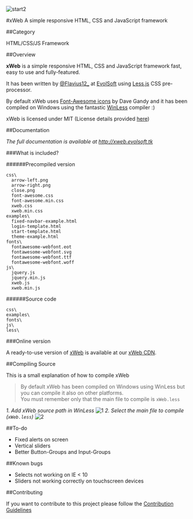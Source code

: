 ![start2](https://cloud.githubusercontent.com/assets/10303538/6315586/9463fa5c-ba06-11e4-8f30-ce7d8219c27d.png)

#xWeb
A simple responsive HTML, CSS and JavaScript framework

##Category

HTML/CSS/JS Framework

##Overview

**xWeb** is a simple responsive HTML, CSS and JavaScript framework fast, easy to use and fully-featured.

It has been written by [@Flavius12_](https://twitter.com/Flavius12_) at [EvolSoft](http://www.evolsoft.tk) using [Less.js](http://lesscss.org/) CSS pre-processor.

By default xWeb uses [Font-Awesome icons](http://fontawesome.io) by Dave Gandy and it has been compiled on Windows using the fantastic [WinLess](http://winless.org/) compiler :)

xWeb is licensed under MIT (License details provided [here](https://github.com/EvolSoft/xWeb/blob/master/LICENSE))</p>

##Documentation

*The full documentation is available at http://xweb.evolsoft.tk*

###What is included?

######Precompiled version

```
css\ 
  arrow-left.png 
  arrow-right.png 
  close.png 
  font-awesome.css 
  font-awesome.min.css 
  xweb.css 
  xweb.min.css 
examples\
  fixed-navbar-example.html 
  login-template.html 
  start-template.html 
  theme-example.html 
fonts\ 
  fontawesome-webfont.eot 
  fontawesome-webfont.svg 
  fontawesome-webfont.ttf 
  fontawesome-webfont.woff 
js\ 
  jquery.js 
  jquery.min.js 
  xweb.js 
  xweb.min.js
```

######Source code

```
css\ 
examples\ 
fonts\ 
js\ 
less\
```

###Online version

A ready-to-use version of [xWeb](http://xweb.evolsoft.tk) is available at our [xWeb CDN](http://xweb.evolsoft.tk/cdn).

##Compiling Source

This is a small explanation of how to compile xWeb

> By default xWeb has been compiled on Windows using WinLess but you can compile it also on other platforms.<br>You must remember only that the main file to compile is `xWeb.less`

*1. Add xWeb source path in WinLess*
![1](https://cloud.githubusercontent.com/assets/10297075/7705821/e4a33fbc-fe46-11e4-9b3c-faba986d2b9b.png)
*2. Select the main file to compile (`xWeb.less`)*
![2](https://cloud.githubusercontent.com/assets/10297075/7705825/e6521504-fe46-11e4-82ad-84c1befa72a0.png)

##To-do

- Fixed alerts on screen
- Vertical sliders
- Better Button-Groups and Input-Groups

##Known bugs

- Selects not working on IE < 10
- Sliders not working correctly on touchscreen devices

##Contributing

If you want to contribute to this project please follow the [Contribution Guidelines](https://github.com/EvolSoft/xWeb/blob/master/CONTRIBUTING.md)
